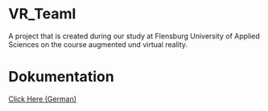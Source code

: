 # VR_TeamI
A project that is created during our study at Flensburg University of Applied Sciences on the course augmented und virtual reality.

# Dokumentation
<a href="url">Click Here (German)</a>

